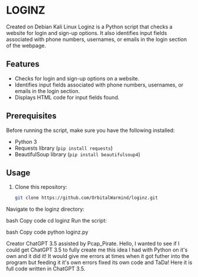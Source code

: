 # LOGINZ
Created on Debian Kali Linux
Loginz is a Python script that checks a website for login and sign-up options. It also identifies input fields associated with phone numbers, usernames, or emails in the login section of the webpage.
## Features

- Checks for login and sign-up options on a website.
- Identifies input fields associated with phone numbers, usernames, or emails in the login section.
- Displays HTML code for input fields found.

## Prerequisites

Before running the script, make sure you have the following installed:

- Python 3
- Requests library (`pip install requests`)
- BeautifulSoup library (`pip install beautifulsoup4`)

## Usage

1. Clone this repository:

   ```bash
   git clone https://github.com/OrbitalWarmind/loginz.git
Navigate to the loginz directory:

bash
Copy code
cd loginz
Run the script:

bash
Copy code
python loginz.py

Creator ChatGPT 3.5 assisted by Pcap_Pirate.
Hello, I wanted to see if I could get ChatGPT 3.5 to fully create me this idea I had with Python on it's own and it did it! It would give me errors at times when it got futher into the program but feeding it it's own errors fixed its own code and TaDa! Here it is full code written in ChatGPT 3.5.
